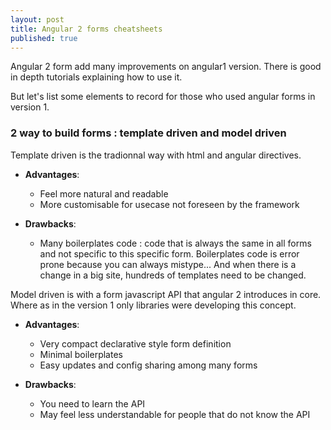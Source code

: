 ```yaml
---
layout: post
title: Angular 2 forms cheatsheets
published: true
---
```

Angular 2 form add many improvements on angular1 version. There is good in depth tutorials explaining how to use it. 

But let's list some elements to record for those who used angular forms in version 1.


### 2 way to build forms : template driven and model driven 

Template driven is the tradionnal way with html and angular directives. 

* **Advantages**: 
   * Feel more natural and readable 
   * More customisable for usecase  not foreseen by the framework

* **Drawbacks**: 
   * Many boilerplates code : code that is always the same in all forms and not specific to this specific form. Boilerplates code is error prone because you can always mistype... And when there is a change in a big site, hundreds of templates need to be changed.

Model driven is with a form javascript API that angular 2 introduces in core. Where as in the version 1 only libraries were developing this concept.

* **Advantages**: 
  * Very compact declarative style  form definition 
  * Minimal boilerplates
  * Easy updates and config sharing among many forms 
  
* **Drawbacks**: 
  * You need to learn the API 
  * May feel less understandable for people that do not know the API

